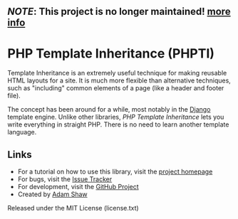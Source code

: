 
*NOTE*: This project is no longer maintained! [more info](https://arshaw.com/2013/03/reflecting-on-phpti)
---------------------------------------------------------

PHP Template Inheritance (PHPTI)
================================

Template Inheritance is an extremely useful technique for making reusable HTML
layouts for a site. It is much more flexible than alternative techniques, such
as "including" common elements of a page (like a header and footer file).

The concept has been around for a while, most notably in the
[Django](http://www.djangoproject.com/) template engine. Unlike other libraries,
*PHP Template Inheritance* lets you write everything in straight PHP. There is no
need to learn another template language.

Links
-----

- For a tutorial on how to use this library, visit the [project homepage](http://arshaw.com/phpti/)
- For bugs, visit the [Issue Tracker](http://github.com/arshaw/phpti/issues)
- For development, visit the [GitHub Project](http://github.com/arshaw/phpti)
- Created by [Adam Shaw](http://arshaw.com/)

Released under the MIT License (license.txt)
